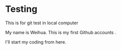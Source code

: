 # Testing
This is for git test in local computer 

My name is Weihua. This is my first Github accounts . 

I'll start my coding from here. 
